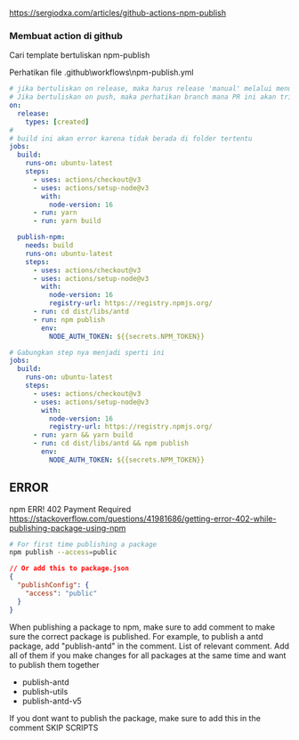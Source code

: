 https://sergiodxa.com/articles/github-actions-npm-publish

### Membuat action di github

Cari template bertuliskan npm-publish

Perhatikan file
.github\workflows\npm-publish.yml

```yml
# jika bertuliskan on release, maka harus release 'manual' melalui menu github.Jangan lupa untuk memberikan tag version number pada saat sebelum melakukan release
# Jika bertuliskan on push, maka perhatikan branch mana PR ini akan trigger
on:
  release:
    types: [created]
#
# build ini akan error karena tidak berada di folder tertentu
jobs:
  build:
    runs-on: ubuntu-latest
    steps:
      - uses: actions/checkout@v3
      - uses: actions/setup-node@v3
        with:
          node-version: 16
      - run: yarn
      - run: yarn build

  publish-npm:
    needs: build
    runs-on: ubuntu-latest
    steps:
      - uses: actions/checkout@v3
      - uses: actions/setup-node@v3
        with:
          node-version: 16
          registry-url: https://registry.npmjs.org/
      - run: cd dist/libs/antd
      - run: npm publish
        env:
          NODE_AUTH_TOKEN: ${{secrets.NPM_TOKEN}}

# Gabungkan step nya menjadi sperti ini
jobs:
  build:
    runs-on: ubuntu-latest
    steps:
      - uses: actions/checkout@v3
      - uses: actions/setup-node@v3
        with:
          node-version: 16
          registry-url: https://registry.npmjs.org/
      - run: yarn && yarn build
      - run: cd dist/libs/antd && npm publish
        env:
          NODE_AUTH_TOKEN: ${{secrets.NPM_TOKEN}}
```

## ERROR

npm ERR! 402 Payment Required
https://stackoverflow.com/questions/41981686/getting-error-402-while-publishing-package-using-npm

```bash
# For first time publishing a package
npm publish --access=public
```

```json
// Or add this to package.json
{
  "publishConfig": {
    "access": "public"
  }
}
```

When publishing a package to npm, make sure to add comment to make sure the correct package is published. For example, to publish a antd package, add "publish-antd" in the comment.
List of relevant comment. Add all of them if you make changes for all packages at the same time and want to publish them together

- publish-antd
- publish-utils
- publish-antd-v5

If you dont want to publish the package, make sure to add this in the comment
SKIP SCRIPTS
